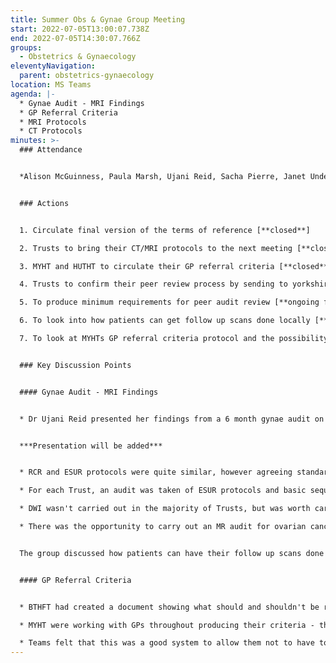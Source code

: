 ```yaml
---
title: Summer Obs & Gynae Group Meeting
start: 2022-07-05T13:00:07.738Z
end: 2022-07-05T14:30:07.766Z
groups:
  - Obstetrics & Gynaecology
eleventyNavigation:
  parent: obstetrics-gynaecology
location: MS Teams
agenda: |-
  * Gynae Audit - MRI Findings
  * GP Referral Criteria
  * MRI Protocols
  * CT Protocols
minutes: >-
  ### Attendance


  *Alison McGuinness, Paula Marsh, Ujani Reid, Sacha Pierre, Janet Underwood, Karen Lomas, Ann Brown, Corinna Hauff, Olive Hough, Joanna Housley, Debra Punshon*


  ### Actions


  1. Circulate final version of the terms of reference [**closed**]

  2. Trusts to bring their CT/MRI protocols to the next meeting [**closed**]

  3. MYHT and HUTHT to circulate their GP referral criteria [**closed**]

  4. Trusts to confirm their peer review process by sending to yorkshireimagingcollaborative.nhs.net [**ongoing for members**]

  5. To produce minimum requirements for peer audit review [**ongoing for PMs**]

  6. To look into how patients can get follow up scans done locally [**new for PMs**]

  7. To look at MYHTs GP referral criteria protocol and the possibility of using ICE to refer and reject patients [**new for PMs**]


  ### Key Discussion Points


  #### Gynae Audit - MRI Findings


  * Dr Ujani Reid presented her findings from a 6 month gynae audit on MRI imaging and what examinations were being carried out at each Trust to diagnose gynaecological cancers (cervical and endometrial) 


  ***Presentation will be added***


  * RCR and ESUR protocols were quite similar, however agreeing standardised regional protocols would provide best practice for patients

  * For each Trust, an audit was taken of ESUR protocols and basic sequence protocols used for patients who were being examined - most Trusts carry out the basic sequence protocols as a minimum.

  * DWI wasn't carried out in the majority of Trusts, but was worth carrying out as diffusion would identify if something was borderline or malignant

  * There was the opportunity to carry out an MR audit for ovarian cancer.


  The group discussed how patients can have their follow up scans done locally instead - YIC agreed to follow this up.


  #### GP Referral Criteria


  * BTHFT had created a document showing what should and shouldn't be referred, with justification. When vetting, standard phrases were copied into the rejection. BTHFT were now working to communicate this with GPs.

  * MYHT were working with GPs throughout producing their criteria - their system was using the ICE referral route, so that it doesn't reach radiology via CRIS. If a GP tried to refer a patient where a referral wasn't required, ICE would notify the GP that this was not justified and show them guidance.

  * Teams felt that this was a good system to allow them not to have to vet referrals - this could be standardised across the region.
---
```

